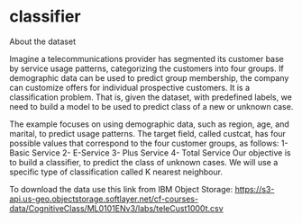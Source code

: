 # classifier
About the dataset

Imagine a telecommunications provider has segmented its customer base by service usage patterns, categorizing the customers into four groups. If demographic data can be used to predict group membership, the company can customize offers for individual prospective customers. It is a classification problem. That is, given the dataset, with predefined labels, we need to build a model to be used to predict class of a new or unknown case.

The example focuses on using demographic data, such as region, age, and marital, to predict usage patterns.
The target field, called custcat, has four possible values that correspond to the four customer groups, as follows: 1- Basic Service 2- E-Service 3- Plus Service 4- Total Service
Our objective is to build a classifier, to predict the class of unknown cases. We will use a specific type of classification called K nearest neighbour.

To download the data use this link from IBM Object Storage: https://s3-api.us-geo.objectstorage.softlayer.net/cf-courses-data/CognitiveClass/ML0101ENv3/labs/teleCust1000t.csv
